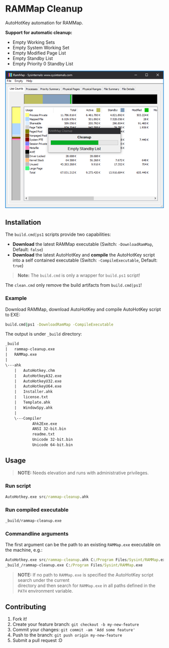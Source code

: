 # RAMMap Cleanup

AutoHotKey automation for RAMMap.

**Support for automatic cleanup:**

- Empty Working Sets
- Empty System Working Set
- Empty Modified Page List
- Empty Standby List
- Empty Priority 0 Standby List

![alt text](docs/empty-standby-list.png)

## Installation

The `build.cmd|ps1` scripts provide two capabilities:

- **Download** the latest RAMMap executable (Switch: `-DownloadRamMap`, Default: `false`)
- **Download** the latest AutoHotKey and **compile** the AutoHotKey script into a self contained executable (Switch: `-CompileExecutable`, Default: `true`)

> **Note:** The `build.cmd` is only a wrapper for `build.ps1` script!

The `clean.cmd` only remove the build artifacts from `build.cmd|ps1`!

### Example

Download RAMMap, download AutoHotKey and compile AutoHotKey script to EXE:

```cmd
build.cmd|ps1 -DownloadRamMap -CompileExecutable
```

The output is under `_build` directory:

```txt
_build
|   rammap-cleanup.exe
|   RAMMap.exe
|
\---ahk
    |   AutoHotkey.chm
    |   AutoHotkeyA32.exe
    |   AutoHotkeyU32.exe
    |   AutoHotkeyU64.exe
    |   Installer.ahk
    |   license.txt
    |   Template.ahk
    |   WindowSpy.ahk
    |
    \---Compiler
            Ahk2Exe.exe
            ANSI 32-bit.bin
            readme.txt
            Unicode 32-bit.bin
            Unicode 64-bit.bin
```

## Usage

> **NOTE:** Needs elevation and runs with administrative privileges.

### Run script

```cmd
AutoHotkey.exe src/rammap-cleanup.ahk
```

### Run compiled executable

```cmd
_build/rammap-cleanup.exe
```

### Commandline arguments

The first argument can be the path to an existing `RAMMap.exe` executable on the machine, e.g.:

```cmd
AutoHotkey.exe src/rammap-cleanup.ahk C:/Program Files/Sysint/RAMMap.exe
_build_/rammap-cleanup.exe C:/Program Files/Sysint/RAMMap.exe
```

> **NOTE:** If no path to `RAMMap.exe` is specified the AutoHotKey script search under the current  
> directory and then search for `RAMMap.exe` in all paths defined in the `PATH` environment variable.

## Contributing

1. Fork it!
2. Create your feature branch: `git checkout -b my-new-feature`
3. Commit your changes: `git commit -am 'Add some feature'`
4. Push to the branch: `git push origin my-new-feature`
5. Submit a pull request :D